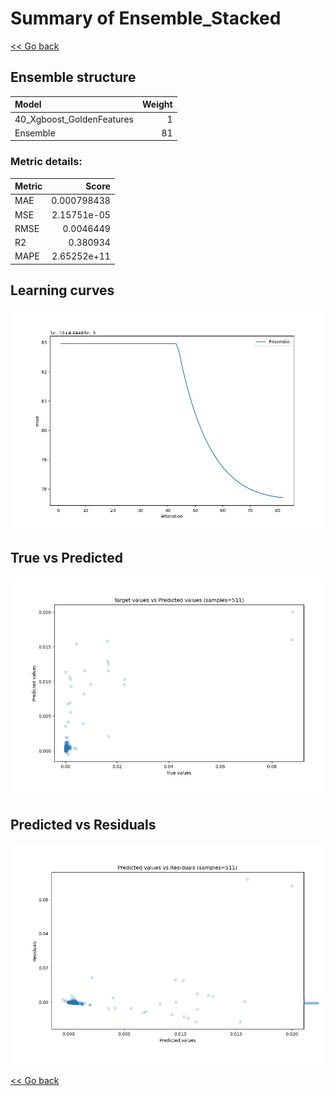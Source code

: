 # Summary of Ensemble_Stacked

[<< Go back](../README.md)


## Ensemble structure
| Model                     |   Weight |
|:--------------------------|---------:|
| 40_Xgboost_GoldenFeatures |        1 |
| Ensemble                  |       81 |

### Metric details:
| Metric   |       Score |
|:---------|------------:|
| MAE      | 0.000798438 |
| MSE      | 2.15751e-05 |
| RMSE     | 0.0046449   |
| R2       | 0.380934    |
| MAPE     | 2.65252e+11 |



## Learning curves
![Learning curves](learning_curves.png)
## True vs Predicted

![True vs Predicted](true_vs_predicted.png)


## Predicted vs Residuals

![Predicted vs Residuals](predicted_vs_residuals.png)



[<< Go back](../README.md)
